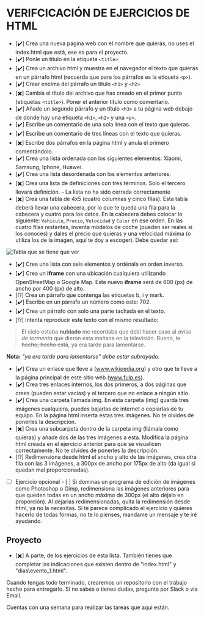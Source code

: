 # VERIFCICACIÓN DE EJERCICIOS DE HTML

- [:heavy_check_mark:] Crea una nueva pagina web con el nombre que quieras, no uses el index.html que está, ese es para el proyecto.
- [:heavy_check_mark:] Ponle un titulo en la etiqueta `<title>`
- [:heavy_check_mark:] Crea un archivo html y muestra en el navegador el texto que quieras en un párrafo html (recuerda que para los párrafos es la etiqueta `<p>`).
- [:heavy_check_mark:] Crear encima del párrafo un titulo `<h1>` y `<h2>`
- [:heavy_multiplication_x:] Cambia el título del archivo que has creado en el primer punto (etiquetas `<title>`).
      Poner el anterior título como comentario.
- [:heavy_check_mark:] Añade un segundo párrafo y un título `<h3>` a tu página web debajo de donde hay una etiqueta `<h1>`, `<h2>` y una `<p>`.
- [:heavy_check_mark:] Escribe un comentario de una sola línea con el texto que quieras.
- [:heavy_check_mark:] Escribe un comentario de tres líneas con el texto que quieras.
- [:heavy_multiplication_x:] Escribe dos párrafos en la página html y anula el primero comentándolo.
- [:heavy_check_mark:] Crea una lista ordenada con los siguientes elementos: Xiaomi, Samsung, Iphone, Huawei.
- [:heavy_check_mark:] Crea una lista desordenada con los elementos anteriores.
- [:heavy_multiplication_x:] Crea una lista de definiciones con tres términos. Solo el tercero llevará definición. - La lista no ha sido cerrada correctamente
- [:heavy_multiplication_x:] Crea una tabla de 4x5 (cuatro columnas y cinco filas). Esta tabla deberá llevar una cabecera, por lo que te queda una fila para la cabecera y cuatro para los datos. En la cabecera debes colocar lo siguiente: `Vehículo`, `Precio`, `Velocidad` y `Color` en ese orden. En las cuatro filas restantes, inventa modelos de coche (pueden ser reales si los conoces) y dales el precio que quieras y una velocidad máxima (o utiliza los de la imagen, aquí te doy a escoger). Debe quedar así:

![Tabla que se tiene que ver](/img/xtablas_ejercicio_html.png.pagespeed.ic.s1BKL2pLxQ.png)

- [:heavy_check_mark:] Crea una lista con seis elementos y ordénala en orden inverso.
- [:heavy_check_mark:] Crea un **iframe** con una ubicación cualquiera utilizando OpenStreetMap o Google Map. Este nuevo **iframe** será de 600 (px) de ancho por 400 (px) de alto.
- [:interrobang:] Crea un párrafo que contenga las etiquetas b, i y mark.
- [:heavy_check_mark:] Escribe en un párrafo un número como este: 702.
- [:heavy_check_mark:] Crea un párrafo con solo una parte tachada en el texto.
- [:interrobang:] Intenta reproducir este texto con el mismo resultado:

>El cielo estaba **nublado** me recordaba que debí hacer caso al _aviso de tormenta_ que dieron esta mañana en la televisión.
>Bueno, ~~lo hecho, hecho está~~, ya era tarde para lamentarse.

**Nota:** _"ya era tarde para lamentarse" debe estar subrayado._

- [:heavy_check_mark:] Crea un enlace que lleve a (www.wikipedia.org) y otro que te lleve a la página principal de este sitio web (www.fulp.es).
- [:heavy_check_mark:] Crea tres enlaces internos, los dos primeros, a dos páginas que crees (pueden estar vacías) y el tercero que no enlace a ningún sitio.
- [:heavy_check_mark:] Crea una carpeta llamada img. En esta carpeta (img) guarda tres imágenes cualquiera, puedes bajarlas de internet o copiarlas de tu equipo. En la página html inserta estas tres imágenes. No te olvides de ponerles la descripción.
- [:heavy_multiplication_x:] Crea una subcarpeta dentro de la carpeta img (llámala como quieras) y añade dos de las tres imágenes a esta. Modifica la página html creada en el ejercicio anterior para que se visualicen correctamente. No te olvides de ponerles la descripción.
- [:interrobang:] Redimensiona desde html el ancho y alto de las imágenes, crea otra fila con las 3 imágenes, a 300px de ancho por 175px de alto (da igual si quedan mal proporcionadas).
- [ ] Ejercicio opcional - [ ] Si dominas un programa de edición de imágenes como Photoshop o Gimp, redimensiona las imágenes anteriores para que queden todas en un ancho máximo de 300px (el alto déjalo en proporción). Al dejarlas redimensionadas, quita la redimensión desde html, ya no la necesitas. Si te parece complicado el ejercicio y quieres hacerlo de todas formas, no te lo pienses, mandame un mensaje y te iré ayudando.


## Proyecto

- [:heavy_multiplication_x:] A parte, de los ejercicios de esta lista. También tienes que completar las indicaciones que existen dentro de "index.html" y "dias\evento_1.html".

Cuando tengas todo terminado, crearemos un repositorio con el trabajo hecho para entregarlo. Si no sabes o tienes dudas, pregunta por Slack o vía Email.

Cuentas con una semana para realizar las tareas que aqui están. 
